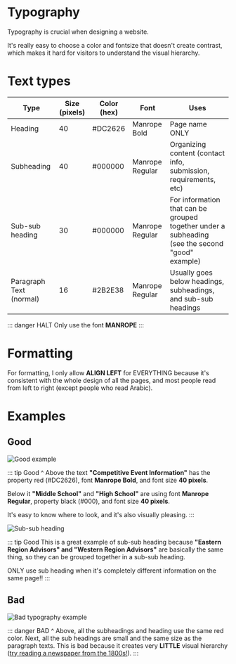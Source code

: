 
# Typography

Typography is crucial when designing a website.

It's really easy to choose a color and fontsize that doesn't create contrast, which makes it hard for visitors to understand the visual hierarchy.

# Text types
| Type | Size (pixels) | Color (hex) | Font | Uses |
|--|--|--|--|--|
| Heading | 40 | #DC2626 | Manrope Bold | Page name ONLY |
| Subheading | 40 | #000000 | Manrope Regular | Organizing content (contact info, submission, requirements, etc) |
| Sub-sub heading | 30 | #000000 | Manrope Regular | For information that can be grouped together under a subheading (see the second "good" example) |
| Paragraph Text (normal) | 16 | #2B2E38 | Manrope Regular | Usually goes below headings, subheadings, and sub-sub headings |

::: danger HALT
Only use the font **MANROPE**
:::

# Formatting
For formatting, I only allow **ALIGN LEFT** for EVERYTHING because it's consistent with the whole design of all the pages, and most people read from left to right (except people who read Arabic).

# Examples

## Good
![Good example](https://imgur.com/CTex9B4.png)

::: tip Good
^ Above the text **"Competitive Event Information"** has the property red (#DC2626), font **Manrope Bold**, and font size **40 pixels**. 

Below it **"Middle School"** and **"High School"** are using font **Manrope Regular**, property black (#000), and font size **40 pixels**.

It's easy to know where to look, and it's also visually pleasing.
:::

![Sub-sub heading](https://imgur.com/F3Lw5Kw.png)

::: tip Good
This is a great example of sub-sub heading because **"Eastern Region Advisors" and "Western Region Advisors"** are basically the same thing, so they can be grouped together in a sub-sub heading.

ONLY use sub heading when it's completely different information on the same page!!
:::

## Bad

![Bad typography example](https://imgur.com/rBLgKfo.png)

::: danger BAD
^ Above, all the subheadings and heading use the same red color.
Next, all the sub headings are small and the same size as the paragraph texts. This is bad because it creates very **LITTLE** visual hierarchy ([try reading a newspaper from the 1800s!](https://upload.wikimedia.org/wikipedia/commons/thumb/f/f6/Nytrib1864.jpg/400px-Nytrib1864.jpg)).
:::